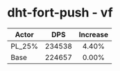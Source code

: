# dht-fort-push - vf
| Actor | DPS | Increase |
|---|:---:|:---:|
|PL_25%|234538|4.40%|
|Base|224657|0.00%|
